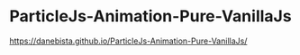 # ParticleJs-Animation-Pure-VanillaJs

https://danebista.github.io/ParticleJs-Animation-Pure-VanillaJs/
